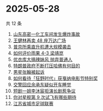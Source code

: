 # 2025-05-28

共 12 条

<!-- BEGIN -->
<!-- 最后更新时间 Wed May 28 2025 00:27:45 GMT+0800 (China Standard Time) -->

1. [山东高密一化工车间发生爆炸事故](https://www.zhihu.com/search?q=%E5%B1%B1%E4%B8%9C%E9%AB%98%E5%AF%86%E4%B8%80%E5%8C%96%E5%B7%A5%E8%BD%A6%E9%97%B4%E5%8F%91%E7%94%9F%E7%88%86%E7%82%B8%E4%BA%8B%E6%95%85)
1. [王健林再卖 48 座万达广场](https://www.zhihu.com/search?q=%E7%8E%8B%E5%81%A5%E6%9E%97%E5%86%8D%E5%8D%96%2048%20%E5%BA%A7%E4%B8%87%E8%BE%BE%E5%B9%BF%E5%9C%BA)
1. [普京所乘直升机遭大规模袭击](https://www.zhihu.com/search?q=%E6%99%AE%E4%BA%AC%E6%89%80%E4%B9%98%E7%9B%B4%E5%8D%87%E6%9C%BA%E9%81%AD%E5%A4%A7%E8%A7%84%E6%A8%A1%E8%A2%AD%E5%87%BB)
1. [如何评价雨果 4-3 梁靖崑](https://www.zhihu.com/search?q=%E5%A6%82%E4%BD%95%E8%AF%84%E4%BB%B7%E9%9B%A8%E6%9E%9C%204-3%20%E6%A2%81%E9%9D%96%E5%B4%91)
1. [优衣库大搞辣妹风 抛弃普通人](https://www.zhihu.com/search?q=%E4%BC%98%E8%A1%A3%E5%BA%93%E5%A4%A7%E6%90%9E%E8%BE%A3%E5%A6%B9%E9%A3%8E%20%E6%8A%9B%E5%BC%83%E6%99%AE%E9%80%9A%E4%BA%BA)
1. [特朗普政府不断打压哈佛有何目的](https://www.zhihu.com/search?q=%E7%89%B9%E6%9C%97%E6%99%AE%E6%94%BF%E5%BA%9C%E4%B8%8D%E6%96%AD%E6%89%93%E5%8E%8B%E5%93%88%E4%BD%9B%E6%9C%89%E4%BD%95%E7%9B%AE%E7%9A%84)
1. [男星张翰被起诉](https://www.zhihu.com/search?q=%E7%94%B7%E6%98%9F%E5%BC%A0%E7%BF%B0%E8%A2%AB%E8%B5%B7%E8%AF%89)
1. [如何看待「狂野时代」获戛纳电影节特别奖](https://www.zhihu.com/search?q=%E5%A6%82%E4%BD%95%E7%9C%8B%E5%BE%85%E3%80%8C%E7%8B%82%E9%87%8E%E6%97%B6%E4%BB%A3%E3%80%8D%E8%8E%B7%E6%88%9B%E7%BA%B3%E7%94%B5%E5%BD%B1%E8%8A%82%E7%89%B9%E5%88%AB%E5%A5%96)
1. [交警回应余承东疑似开车睡觉](https://www.zhihu.com/search?q=%E4%BA%A4%E8%AD%A6%E5%9B%9E%E5%BA%94%E4%BD%99%E6%89%BF%E4%B8%9C%E7%96%91%E4%BC%BC%E5%BC%80%E8%BD%A6%E7%9D%A1%E8%A7%89)
1. [短剧一姐李沐宸拒演长剧惹争议](https://www.zhihu.com/search?q=%E7%9F%AD%E5%89%A7%E4%B8%80%E5%A7%90%E6%9D%8E%E6%B2%90%E5%AE%B8%E6%8B%92%E6%BC%94%E9%95%BF%E5%89%A7%E6%83%B9%E4%BA%89%E8%AE%AE)
1. [你对星舰第 9 次试飞有哪些期待](https://www.zhihu.com/search?q=%E4%BD%A0%E5%AF%B9%E6%98%9F%E8%88%B0%E7%AC%AC%209%20%E6%AC%A1%E8%AF%95%E9%A3%9E%E6%9C%89%E5%93%AA%E4%BA%9B%E6%9C%9F%E5%BE%85)
1. [江苏省城市足球联赛](https://www.zhihu.com/search?q=%E6%B1%9F%E8%8B%8F%E7%9C%81%E5%9F%8E%E5%B8%82%E8%B6%B3%E7%90%83%E8%81%94%E8%B5%9B)

<!-- END -->
